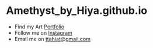 # Amethyst_by_Hiya.github.io

- Find my Art [Portfolio](https://ttahiat.github.io/Amethyst_by_Hiya)
- Follow me on [Instagram](https://www.instagram.com/amethyststains)
- Email me on ttahiat@gmail.com



